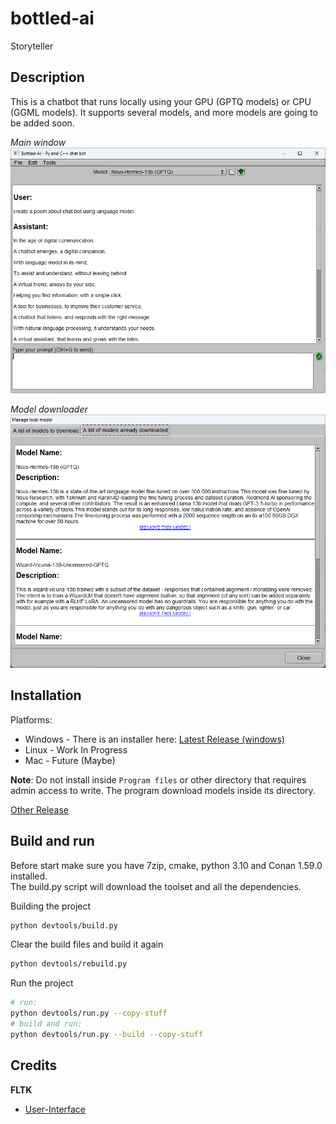 # bottled-ai
Storyteller


## Description

This is a chatbot that runs locally using your GPU (GPTQ models) or CPU (GGML models). 
It supports several models, and more models are going to be added soon.

*Main window*   
![Ubuntu screenshot](https://github.com/rodjjo/bottled-ai/raw/main/docs/images/preview.jpg)


*Model downloader*   
![Ubuntu screenshot](https://github.com/rodjjo/bottled-ai/raw/main/docs/images/preview2.jpg)

## Installation


Platforms:
* Windows - There is an installer here: [Latest Release (windows)](https://github.com/rodjjo/bottled-ai/releases/download/v0.1.0/Bottled-AI-Setup.exe)
* Linux - Work In Progress
* Mac - Future (Maybe)

**Note**: Do not install inside `Program files` or other directory that requires admin access to write. The program download models inside its directory.

[Other Release](https://github.com/rodjjo/bottled-ai/releases)

## Build and run 

Before start make sure you have 7zip, cmake, python 3.10 and Conan 1.59.0 installed.  
The build.py script will download the toolset and all the dependencies.

Building the project
```bash
python devtools/build.py
```

Clear the build files and build it again
```bash
python devtools/rebuild.py
```

Run the project
```bash
# run:
python devtools/run.py --copy-stuff
# build and run:
python devtools/run.py --build --copy-stuff
```

## Credits
  
**FLTK**
* [User-Interface](https://www.fltk.org/doc-1.3/)
